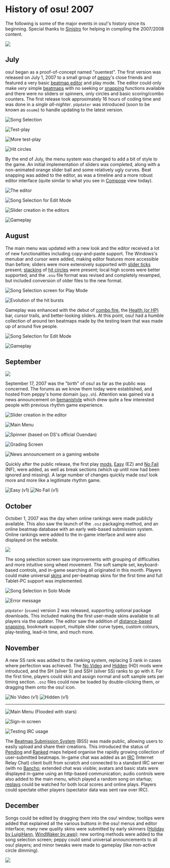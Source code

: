 # History of osu! 2007

The following is some of the major events in osu!'s history since its beginning. Special thanks to [Sinistro](https://osu.ppy.sh/users/5530) for helping in compiling the 2007/2008 content.

![](img/2007.jpg)

## July

osu! began as a proof-of-concept named "ouentest". The first version was released on July 1, 2007 to a small group of [peppy](https://osu.ppy.sh/users/2)'s close friends and featured a very basic [beatmap editor](/wiki/Beatmap_Editor) and play mode. The editor could only make *very* simple [beatmaps](/wiki/Beatmaps) with no seeking or [snapping](/wiki/Beatmapping/Snapping) functions available and there were no sliders or spinners, only circles and basic scoring/combo counters. The first release took approximately 16 hours of coding time and was done in a *single all-nighter*. `pUpdater` was introduced (soon to be known as `osume`) to handle updating to the latest version.<!-- "pUpdater" and "osume" need article stubs to link to -->

![](img/2007-07_01.jpg "Song Selection")

![](img/2007-07_02.jpg "Test-play")

![](img/2007-07_03.jpg "More test-play")

![](img/2007-07_04.jpg "Hit circles")

By the end of July, the menu system was changed to add a bit of style to the game. An initial implementation of sliders was completed, along with a non-animated orange slider ball and some relatively ugly curves. Beat snapping was added to the editor, as was a timeline and a more robust editor interface (quite similar to what you see in [Compose](/wiki/Beatmap_Editor/Compose) view today).

![](img/2007-07_05.jpg "The editor")

![](img/2007-07_06.jpg "Song Selection for Edit Mode")

![](img/2007-07_07.jpg "Slider creation in the editors")

![](img/2007-07_08.jpg "Gameplay")

## August

The main menu was updated with a new look and the editor received a lot of new functionalities including copy-and-paste support. The Windows's menubar and cursor were added, making editor features more accessible than before; sliders were more extensively supported with [slider ticks](/wiki/Beatmapping/Slider_tick) present; [stacking](/wiki/Mapping_Techniques/Stack) of [hit circles](/wiki/Hit_object/Hit_circle) were present; local high scores were better supported; and the `.osu` file format was revised and completely revamped, but included conversion of older files to the new format.

![](img/2007-08_01.jpg "Song Selection screen for Play Mode")

![](img/2007-08_02.jpg "Evolution of the hit bursts")

Gameplay was enhanced with the debut of [combo fire](/wiki/Glossary/Combo_fire), the [Health (or HP)](/wiki/Beatmapping/Health) bar, cursor trails, and better-looking sliders. At this point, osu! had a humble collection of around ten beatmaps made by the testing team that was made up of around five people.

![](img/2007-08_03.jpg "Song Selection for Edit Mode")

![](img/2007-08_04.jpg "Gameplay")

## September

![](img/2007-09.jpg)

September 17, 2007 was the "birth" of osu! as far as the public was concerned. The forums as we know them today were established, and hosted from peppy's home domain (`ppy.sh`). Attention was gained via a news announcement on [bemanistyle](http://bemanistyle.com) which drew quite a few interested people with previous rhythm game experience.

![](img/2007-09_01.jpg "Slider creation in the editor")

![](img/2007-09_02.jpg "Main Menu")

![](img/2007-09_03.jpg "Spinner \(based on DS's official Ouendan\)")

![](img/2007-09_04.jpg "Grading Screen")

![](img/2007-09_05.jpg "News announcement on a gaming website")

Quickly after the public release, the first play [mods](/wiki/Game_modifier), [Easy](/wiki/Game_modifier/Easy) (EZ) and [No Fail](/wiki/Game_modifier/No_Fail) (NF), were added, as well as break sections (which up until now had been ignored and missing). A large number of changes quickly made osu! look more and more like a legitimate rhythm game.

![](img/easy.png "Easy (v1)") ![](img/no_fail.png "No Fail (v1)")

## October

October 1, 2007 was the day when online rankings were made publicly available. This also saw the launch of the `.osz` packaging method, and an online beatmap database with an early web-based submission system. Online rankings were added to the in-game interface and were also displayed on the website.

![](img/2007-10_01.jpg)

The song selection screen saw improvements with grouping of difficulties and more intuitive song wheel movement. The soft sample set, keyboard-based controls, and in-game searching all originated in this month. Players could make universal [skins](/wiki/Skinning) and per-beatmap skins for the first time and full Tablet-PC support was implemented.

![](img/2007-10_02.jpg "Song Selection in Solo Mode")

![](img/2007-10_03.jpg "Error message")

`pUpdater` (`osume`) version 2 was released, supporting optional package downloads. This included making the first user-made skins available to all players via the updater. The editor saw the addition of [distance-based snapping](/wiki/Beatmap_Editor/Distance_Snap), bookmark support, multiple slider curve types, custom colours, play-testing, lead-in time, and much more.

## November

A new SS rank was added to the ranking system, replacing S rank in cases where perfection was achieved. The [No Video](/wiki/Game_modifier/No_Video) and [Hidden](/wiki/Game_modifier/Hidden) (HD) mods were introduced, and the SH (silver S) and SSH (silver SS) ranks to go with it. For the first time, players could skin and assign normal and soft sample sets per timing section. `.osz` files could now be loaded by double-clicking them, or dragging them onto the osu! icon.

![](img/no_video.png "No Video \(v1\)") ![](img/hidden.png "Hidden \(v1\)")

---

![](img/2007-11_01.jpg "Main Menu \(Flooded with stars\)")

![](img/2007-11_02.jpg "Sign-in screen")

![](img/2007-11_03.jpg "Testing IRC usage")

The [Beatmap Submission System](/wiki/Glossary#bss) (BSS) was made public, allowing users to easily upload and share their creations. This introduced the status of [Pending](/wiki/Beatmaps#work-in-progress-and-pending) and [Ranked](/wiki/Beatmaps#ranked) maps helped organise the rapidly growing collection of user-submitted beatmaps. In-game chat was added as an [IRC](/wiki/Internet_Relay_Chat) (Internet Relay Chat) client built from scratch and connected to a standard IRC server (with no [Bancho](/wiki/Bancho); extended chat was visible; avatars and basic stats were displayed in-game using an http-based communication; audio controls were also added to the main menu, which played a random song on startup; [replays](/wiki/Replay) could be watched for both local scores and online plays. Players could spectate other players (spectator data was sent raw over IRC).

## December

Songs could be edited by dragging them into the osu! window; tooltips were added that explained all the various buttons in the osu! menus and editor interface; many new quality skins were submitted by early skinners ([Holiday by LuigiHann](https://osu.ppy.sh/community/forums/topics/1139), [WindWaker by awp](https://osu.ppy.sh/community/forums/topics/761)); new sorting methods were added to the song selection screen; peppy could send universal announcements to all osu! players; and minor tweaks were made to gameplay (like non-active circle dimming).

![](img/2007-12_01.jpg)
